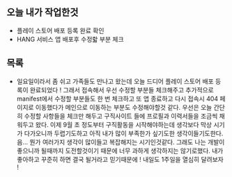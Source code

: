 ## 오늘 내가 작업한것
- 플레이 스토어 배포 등록 완료 확인
- HANG 서비스 앱 배포후 수정핣 부분 체크

## 목록
- 일요일이라서 좀 쉬고 가족들도 만나고 왔는데 오늘 드디어 플레이 스토어 배포 등록이 완료되었다 ! 그래서 접속해서 우선 수정할 부분들 체크해주고 추가적으로 manifest에서 수정할 부분들도 한 번 체크하고 또 앱 종료하고 다시 접속시 404 페이지로 이동했다가 메인으로 이동하는 부분도 수정해야할것 같다. 우선은 오늘 간단히 수정할 사항들을 체크만 해두고 구직사이트 들에 프로필과 이력서들을 조금씩 채워두고 왔다. 이제 9월 초 정도부터 구직활동을 시작해야하는데 생각보다 막상 시기가 다가오니까 두렵기도하고 아직 내가 많이 부족한가 싶기도한 생각이들기도한다. 음... 뭔가 여러가지 생각이 많이들고 복잡해지는 시기인것같다. 그래도 나는 개발이 좋으니까 될때까지 도전할것이기 때문에 너무 과하게 생각하지는 않기로했다. 내가 좋아하고 꾸준히 하면 결국 될거라고 믿기때문에 ! 내일도 1주일을 열심히 달려보자 !
